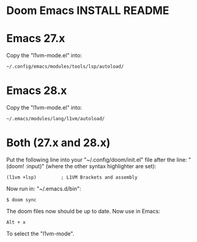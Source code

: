 Doom Emacs INSTALL README
=========================
Emacs 27.x
==========
Copy the "l1vm-mode.el" into:

```
~/.config/emacs/modules/tools/lsp/autoload/
```

Emacs 28.x
==========
Copy the "l1vm-mode.el" into:

```
~/.emacs/modules/lang/l1vm/autoload/
```



Both (27.x and 28.x)
====================
Put the following line into your "~/.config/doom/init.el" file after the line: "(doom! :input)" (where the other syntax highlighter are set):

```
(l1vm +lsp)         ; L1VM Brackets and assembly
```


Now run in: "~/.emacs.d/bin":

```
$ doom sync
```

The doom files now should be up to date.
Now use in Emacs:

```
Alt + x
```

To select the "l1vm-mode".
